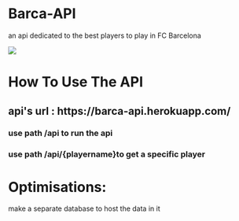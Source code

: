 # Barca-API
<P>an api dedicated to the best players to play in FC Barcelona </p>

<img src="https://th.bing.com/th/id/R.d6bb771270a3b346fe413250aa1d314f?rik=qFwFNXinJqBXNA&riu=http%3a%2f%2fimages4.fanpop.com%2fimage%2fphotos%2f22600000%2fSeason-2010-11-Squad-fc-barcelona-22615439-1024-768.jpg&ehk=GTNr2jyUA3UA9aeLw66ey3PQwUOt%2fs31KhSFg%2bAWBnU%3d&risl=&pid=ImgRaw&r=0" >

<h1>How To Use The API</h1>
<h2>api's url : https://barca-api.herokuapp.com/</h2>

<h3> use path /api to run the api </h3>
<h3>use path /api/{playername}to get  a specific player</h3>

<h1>Optimisations:</h1>

<p> make a separate database to host the data in it </p>
